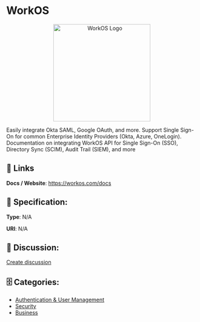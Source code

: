# WorkOS
<p align="center">
    <img width="256" src="https://raw.githubusercontent.com/apis-list/apis-list/main/apis/workos/logo_256x256.png" alt="WorkOS Logo"/>
</p>

Easily integrate Okta SAML, Google OAuth, and more. Support Single Sign-On for common Enterprise Identity Providers (Okta, Azure, OneLogin). Documentation on integrating WorkOS API for Single Sign-On (SSO), Directory Sync (SCIM), Audit Trail (SIEM), and more

##  🔗 Links
**Docs / Website**: https://workos.com/docs

## 🧬 Specification:
**Type**: N/A

**URI**: N/A

## 💬 Discussion:
[Create discussion](https://github.com/apis-list/apis-list/discussions/new)

## 🗄️ Categories:
- [Authentication & User Management](https://github.com/apis-list/apis-list#authentication--user-management)
- [Security](https://github.com/apis-list/apis-list#security)
- [Business](https://github.com/apis-list/apis-list#business)



